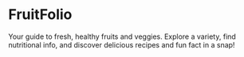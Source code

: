 # FruitFolio
Your guide to fresh, healthy fruits and veggies. Explore a variety, find nutritional info, and discover delicious recipes and fun fact in a snap!

